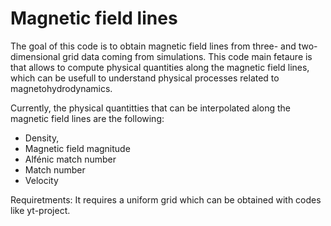 # Magnetic field lines
The goal of this code is to obtain magnetic field lines from three- and two-dimensional grid data coming from simulations. This code main fetaure is that allows to compute physical quantities along the magnetic field lines, which can be usefull to understand physical processes related to magnetohydrodynamics.

Currently, the physical quantitties that can be interpolated along the magnetic field lines are the following:
- Density,
- Magnetic field magnitude
- Alfénic match number
- Match number
- Velocity


Requiretments: 
It requires a uniform grid which can be obtained with codes like yt-project.
